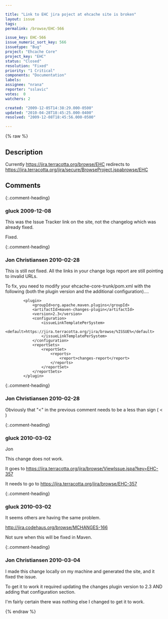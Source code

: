```yaml
---

title: "Link to EHC jira poject at ehcache site is broken"
layout: issue
tags: 
permalink: /browse/EHC-566

issue_key: EHC-566
issue_numeric_sort_key: 566
issuetype: "Bug"
project: "Ehcache Core"
project_key: "EHC"
status: "Closed"
resolution: "Fixed"
priority: "1 Critical"
components: "Documentation"
labels: 
assignee: "nrana"
reporter: "sslavic"
votes:  0
watchers: 2

created: "2009-12-05T14:38:29.000-0500"
updated: "2010-04-28T18:45:25.000-0400"
resolved: "2009-12-08T18:45:56.000-0500"

---
```




{% raw %}



## Description

<div markdown="1" class="description">

Currently https://jira.terracotta.org/browse/EHC redirects to https://jira.terracotta.org/jira/secure/BrowseProject.jspabrowse/EHC

</div>

## Comments


{:.comment-heading}
### **gluck** <span class="date">2009-12-08</span>

<div markdown="1" class="comment">

This was the Issue Tracker link on the site, not the changelog which was already fixed. 

Fixed.

</div>


{:.comment-heading}
### **Jon Christiansen** <span class="date">2010-02-28</span>

<div markdown="1" class="comment">

This is still not fixed.  All the links in your change logs report are still pointing to invalid URLs.

To fix, you need to modify your ehcache-core-trunk/pom.xml with the following (both the plugin version and the additional configuration)....

<!--Manual Changelist -->
			<plugin>
				<groupId>org.apache.maven.plugins</groupId>
				<artifactId>maven-changes-plugin</artifactId>
				<version>2.3</version>
				<configuration>
					<issueLinkTemplatePerSystem>
						<default>https://jira.terracotta.org/jira/browse/%ISSUE%</default>
					</issueLinkTemplatePerSystem>
				</configuration>
				<reportSets>
					<reportSet>
						<reports>
							<report>changes-report</report>
						</reports>
					</reportSet>
				</reportSets>
			</plugin>

</div>


{:.comment-heading}
### **Jon Christiansen** <span class="date">2010-02-28</span>

<div markdown="1" class="comment">

Obviously that "&lt;"  in the previous comment needs to be a less than sign ( < )

</div>


{:.comment-heading}
### **gluck** <span class="date">2010-03-02</span>

<div markdown="1" class="comment">

Jon

This change does not work. 

It goes to https://jira.terracotta.org/jira/browse/ViewIssue.jspa?key=EHC-357

It needs to go to https://jira.terracotta.org/jira/browse/EHC-357 



</div>


{:.comment-heading}
### **gluck** <span class="date">2010-03-02</span>

<div markdown="1" class="comment">

It seems others are having the same problem. 

http://jira.codehaus.org/browse/MCHANGES-166

Not sure when this will be fixed in Maven.

</div>


{:.comment-heading}
### **Jon Christiansen** <span class="date">2010-03-04</span>

<div markdown="1" class="comment">

I made this change locally on my machine and generated the site, and it fixed the issue.

To get it to work it required updating the changes plugin version to 2.3 AND adding that configuration section.

I'm fairly certain there was nothing else I changed to get it to work. 

</div>



{% endraw %}
